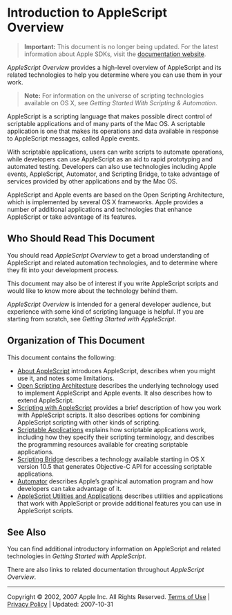 <a id="//apple_ref/doc/uid/10000156i"></a><a id="//apple_ref/doc/uid/10000156-BCICHGIE"></a>

# Introduction to AppleScript Overview

> **Important:** This document is no longer being updated. For the latest information about Apple SDKs, visit the [documentation website](https://developer.apple.com/documentation).

<a id="//apple_ref/doc/uid/10000156-DontLinkElementID_1"></a>

*AppleScript Overview* provides a high-level overview of AppleScript and its related technologies to help you determine where you can use them in your work.

> <a id="//apple_ref/doc/uid/10000156-SW1"></a>
>
> **Note:** For information on the universe of scripting technologies available on OS X, see *Getting Started With Scripting & Automation*.

AppleScript is a scripting language that makes possible direct control of scriptable applications and of many parts of the Mac OS. A scriptable application is one that makes its operations and data available in response to AppleScript messages, called Apple events.

With scriptable applications, users can write scripts to automate operations, while developers can use AppleScript as an aid to rapid prototyping and automated testing. Developers can also use technologies including Apple events, AppleScript, Automator, and Scripting Bridge, to take advantage of services provided by other applications and by the Mac OS.

AppleScript and Apple events are based on the Open Scripting Architecture, which is implemented by several OS X frameworks. Apple provides a number of additional applications and technologies that enhance AppleScript or take advantage of its features.

<a id="//apple_ref/doc/uid/10000156-1140846"></a>

## Who Should Read This Document

You should read *AppleScript Overview* to get a broad understanding of AppleScript and related automation technologies, and to determine where they fit into your development process.

This document may also be of interest if you write AppleScript scripts and would like to know more about the technology behind them.

*AppleScript Overview* is intended for a general developer audience, but experience with some kind of scripting language is helpful. If you are starting from scratch, see *Getting Started with AppleScript*.

<a id="//apple_ref/doc/uid/10000156-DontLinkElementID_2"></a>

## Organization of This Document

This document contains the following:

* [About AppleScript](Concepts/ScriptingOnOSX.md#//apple_ref/doc/uid/20000032-BABEBGCF) introduces AppleScript, describes when you might use it, and notes some limitations.
* [Open Scripting Architecture](Concepts/osa.md#//apple_ref/doc/uid/TP40001571-BABEBGCF) describes the underlying technology used to implement AppleScript and Apple events. It also describes how to extend AppleScript.
* [Scripting with AppleScript](Concepts/work_with_as.md#//apple_ref/doc/uid/TP40001568-BABEBGCF) provides a brief description of how you work with AppleScript scripts. It also describes options for combining AppleScript scripting with other kinds of scripting.
* [Scriptable Applications](Concepts/scriptable_apps.md#//apple_ref/doc/uid/TP40001569-BABEBGCF) explains how scriptable applications work, including how they specify their scripting terminology, and describes the programming resources available for creating scriptable applications.
* [Scripting Bridge](Concepts/scripting_bridge.md#//apple_ref/doc/uid/TP40006467-SW1) describes a technology available starting in OS X version 10.5 that generates Objective-C API for accessing scriptable applications.
* [Automator](Concepts/automator.md#//apple_ref/doc/uid/TP40006469-SW1) describes Apple’s graphical automation program and how developers can take advantage of it.
* [AppleScript Utilities and Applications](Concepts/as_related_apps.md#//apple_ref/doc/uid/TP40001570-BABEBGCF) describes utilities and applications that work with AppleScript or provide additional features you can use in AppleScript scripts.

<a id="//apple_ref/doc/uid/10000156-1119515"></a>

## See Also

You can find additional introductory information on AppleScript and related technologies in *Getting Started with AppleScript*.

There are also links to related documentation throughout *AppleScript Overview*.

  

---

Copyright © 2002, 2007 Apple Inc. All Rights Reserved. [Terms of Use](http://www.apple.com/legal/internet-services/terms/site.html) | [Privacy Policy](http://www.apple.com/privacy/) | Updated: 2007-10-31
